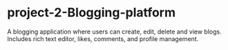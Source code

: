 # project-2-Blogging-platform
A blogging application where users can create, edit, delete and view blogs. Includes rich text editor, likes, comments, and profile management.
